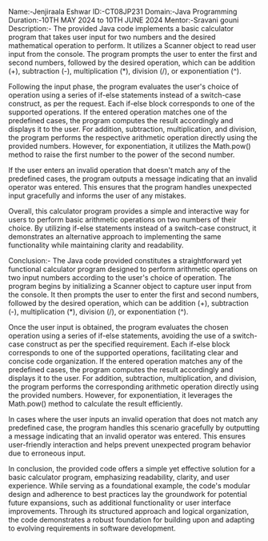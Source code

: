 Name:-Jenjiraala Eshwar
ID:-CT08JP231
Domain:-Java Programming
Duration:-10TH MAY 2024 to 10TH JUNE 2024
Mentor:-Sravani gouni
Description:-
The provided Java code implements a basic calculator program that takes user input for two numbers and the desired mathematical operation to perform. It utilizes a Scanner object to read user input from the console. The program prompts the user to enter the first and second numbers, followed by the desired operation, which can be addition (+), subtraction (-), multiplication (*), division (/), or exponentiation (^).

Following the input phase, the program evaluates the user's choice of operation using a series of if-else statements instead of a switch-case construct, as per the request. Each if-else block corresponds to one of the supported operations. If the entered operation matches one of the predefined cases, the program computes the result accordingly and displays it to the user. For addition, subtraction, multiplication, and division, the program performs the respective arithmetic operation directly using the provided numbers. However, for exponentiation, it utilizes the Math.pow() method to raise the first number to the power of the second number.

If the user enters an invalid operation that doesn't match any of the predefined cases, the program outputs a message indicating that an invalid operator was entered. This ensures that the program handles unexpected input gracefully and informs the user of any mistakes.

Overall, this calculator program provides a simple and interactive way for users to perform basic arithmetic operations on two numbers of their choice. By utilizing if-else statements instead of a switch-case construct, it demonstrates an alternative approach to implementing the same functionality while maintaining clarity and readability.

Conclusion:-
The Java code provided constitutes a straightforward yet functional calculator program designed to perform arithmetic operations on two input numbers according to the user's choice of operation. The program begins by initializing a Scanner object to capture user input from the console. It then prompts the user to enter the first and second numbers, followed by the desired operation, which can be addition (+), subtraction (-), multiplication (*), division (/), or exponentiation (^).

Once the user input is obtained, the program evaluates the chosen operation using a series of if-else statements, avoiding the use of a switch-case construct as per the specified requirement. Each if-else block corresponds to one of the supported operations, facilitating clear and concise code organization. If the entered operation matches any of the predefined cases, the program computes the result accordingly and displays it to the user. For addition, subtraction, multiplication, and division, the program performs the corresponding arithmetic operation directly using the provided numbers. However, for exponentiation, it leverages the Math.pow() method to calculate the result efficiently.

In cases where the user inputs an invalid operation that does not match any predefined case, the program handles this scenario gracefully by outputting a message indicating that an invalid operator was entered. This ensures user-friendly interaction and helps prevent unexpected program behavior due to erroneous input.

In conclusion, the provided code offers a simple yet effective solution for a basic calculator program, emphasizing readability, clarity, and user experience. While serving as a foundational example, the code's modular design and adherence to best practices lay the groundwork for potential future expansions, such as additional functionality or user interface improvements. Through its structured approach and logical organization, the code demonstrates a robust foundation for building upon and adapting to evolving requirements in software development.
